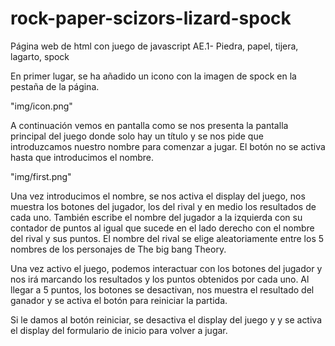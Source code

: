 # rock-paper-scizors-lizard-spock
Página web de html con juego de javascript
AE.1- Piedra, papel, tijera, lagarto, spock

En primer lugar, se ha añadido un icono con la imagen de spock en la pestaña 
de la página.

"img/icon.png"

A continuación vemos en pantalla como se nos presenta la pantalla principal del juego
donde solo hay un título y se nos pide que introduzcamos nuestro nombre para 
comenzar a jugar. El botón no se activa hasta que introducimos el nombre.

"img/first.png"

Una vez introducimos el nombre, se nos activa el display del juego, nos muestra los 
botones del jugador, los del rival y en medio los resultados de cada uno.
También escribe el nombre del jugador a la izquierda con su contador de puntos al 
igual que sucede en el lado derecho con el nombre del rival y sus puntos.
El nombre del rival se elige aleatoriamente entre los 5 nombres de los personajes 
de The big bang Theory.



Una vez activo el juego, podemos interactuar con los botones del jugador y nos irá
marcando los resultados y los puntos obtenidos por cada uno.
Al llegar a 5 puntos, los botones se desactivan, nos muestra el resultado del 
ganador y se activa el botón para reiniciar la partida.



Si le damos al botón reiniciar, se desactiva el display del juego y y se activa el display
del formulario de inicio para volver a jugar.
